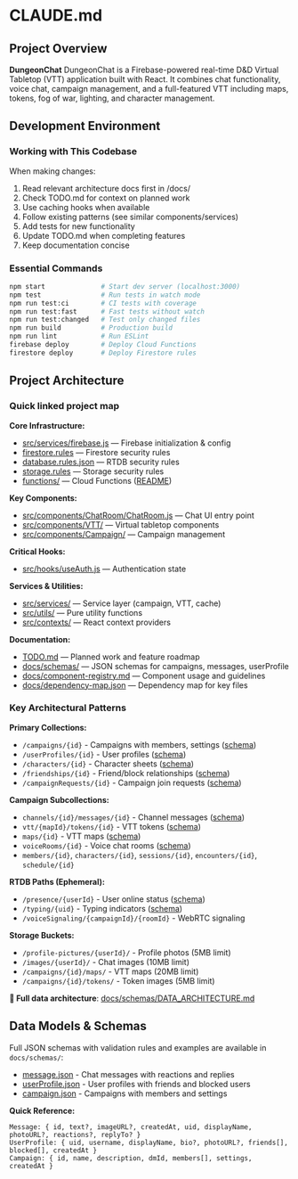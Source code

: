 # CLAUDE.md

## Project Overview

**DungeonChat** DungeonChat is a Firebase-powered real-time D&D Virtual Tabletop (VTT) application built with React. It combines chat functionality, voice chat, campaign management, and a full-featured VTT including maps, tokens, fog of war, lighting, and character management.

## Development Environment

### Working with This Codebase

When making changes:
1. Read relevant architecture docs first in /docs/
2. Check TODO.md for context on planned work
3. Use caching hooks when available
4. Follow existing patterns (see similar components/services)
5. Add tests for new functionality
6. Update TODO.md when completing features
7. Keep documentation concise

### Essential Commands
```bash
npm start              # Start dev server (localhost:3000)
npm test               # Run tests in watch mode
npm run test:ci        # CI tests with coverage
npm run test:fast      # Fast tests without watch
npm run test:changed   # Test only changed files
npm run build          # Production build
npm run lint           # Run ESLint
firebase deploy        # Deploy Cloud Functions
firestore deploy       # Deploy Firestore rules
```

## Project Architecture

### Quick linked project map

**Core Infrastructure:**
- [src/services/firebase.js](./src/services/firebase.js) — Firebase initialization & config
- [firestore.rules](./firestore.rules) — Firestore security rules
- [database.rules.json](./database.rules.json) — RTDB security rules
- [storage.rules](./storage.rules) — Storage security rules
- [functions/](./functions/) — Cloud Functions ([README](./functions/README.md))

**Key Components:**
- [src/components/ChatRoom/ChatRoom.js](./src/components/ChatRoom/ChatRoom.js) — Chat UI entry point
- [src/components/VTT/](./src/components/VTT/) — Virtual tabletop components
- [src/components/Campaign/](./src/components/Campaign/) — Campaign management

**Critical Hooks:**
- [src/hooks/useAuth.js](./src/hooks/useAuth.js) — Authentication state

**Services & Utilities:**
- [src/services/](./src/services/) — Service layer (campaign, VTT, cache)
- [src/utils/](./src/utils/) — Pure utility functions
- [src/contexts/](./src/contexts/) — React context providers

**Documentation:**
- [TODO.md](./TODO.md) — Planned work and feature roadmap
- [docs/schemas/](./docs/schemas/) — JSON schemas for campaigns, messages, userProfile
- [docs/component-registry.md](./docs/component-registry.md) — Component usage and guidelines
- [docs/dependency-map.json](./docs/dependency-map.json) — Dependency map for key files


### Key Architectural Patterns

**Primary Collections:**
- `/campaigns/{id}` - Campaigns with members, settings ([schema](./docs/schemas/campaign.json))
- `/userProfiles/{id}` - User profiles ([schema](./docs/schemas/userProfile.json))
- `/characters/{id}` - Character sheets ([schema](./docs/schemas/character.json))
- `/friendships/{id}` - Friend/block relationships ([schema](./docs/schemas/friendship.json))
- `/campaignRequests/{id}` - Campaign join requests ([schema](./docs/schemas/campaignRequest.json))

**Campaign Subcollections:**
- `channels/{id}/messages/{id}` - Channel messages ([schema](./docs/schemas/message.json))
- `vtt/{mapId}/tokens/{id}` - VTT tokens ([schema](./docs/schemas/token.json))
- `maps/{id}` - VTT maps ([schema](./docs/schemas/map.json))
- `voiceRooms/{id}` - Voice chat rooms ([schema](./docs/schemas/voiceRoom.json))
- `members/{id}`, `characters/{id}`, `sessions/{id}`, `encounters/{id}`, `schedule/{id}`

**RTDB Paths (Ephemeral):**
- `/presence/{userId}` - User online status ([schema](./docs/schemas/presence.json))
- `/typing/{uid}` - Typing indicators ([schema](./docs/schemas/typing.json))
- `/voiceSignaling/{campaignId}/{roomId}` - WebRTC signaling

**Storage Buckets:**
- `/profile-pictures/{userId}/` - Profile photos (5MB limit)
- `/images/{userId}/` - Chat images (10MB limit)
- `/campaigns/{id}/maps/` - VTT maps (20MB limit)
- `/campaigns/{id}/tokens/` - Token images (5MB limit)

**📖 Full data architecture**: [docs/schemas/DATA_ARCHITECTURE.md](./docs/schemas/DATA_ARCHITECTURE.md)

## Data Models & Schemas

Full JSON schemas with validation rules and examples are available in `docs/schemas/`:
- [message.json](./docs/schemas/message.json) - Chat messages with reactions and replies
- [userProfile.json](./docs/schemas/userProfile.json) - User profiles with friends and blocked users
- [campaign.json](./docs/schemas/campaign.json) - Campaigns with members and settings

**Quick Reference:**
```
Message: { id, text?, imageURL?, createdAt, uid, displayName, photoURL?, reactions?, replyTo? }
UserProfile: { uid, username, displayName, bio?, photoURL?, friends[], blocked[], createdAt }
Campaign: { id, name, description, dmId, members[], settings, createdAt }
```

